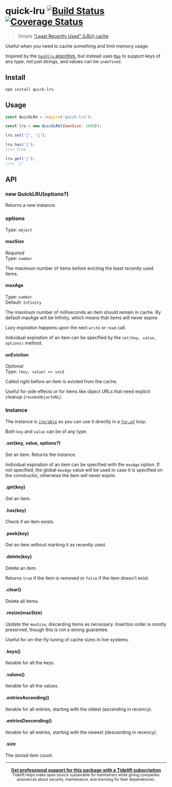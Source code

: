 # quick-lru [![Build Status](https://travis-ci.org/sindresorhus/quick-lru.svg?branch=master)](https://travis-ci.org/sindresorhus/quick-lru) [![Coverage Status](https://coveralls.io/repos/github/sindresorhus/quick-lru/badge.svg?branch=master)](https://coveralls.io/github/sindresorhus/quick-lru?branch=master)

> Simple [“Least Recently Used” (LRU) cache](https://en.m.wikipedia.org/wiki/Cache_replacement_policies#Least_Recently_Used_.28LRU.29)

Useful when you need to cache something and limit memory usage.

Inspired by the [`hashlru` algorithm](https://github.com/dominictarr/hashlru#algorithm), but instead uses [`Map`](https://developer.mozilla.org/en/docs/Web/JavaScript/Reference/Global_Objects/Map) to support keys of any type, not just strings, and values can be `undefined`.

## Install

```
npm install quick-lru
```

## Usage

```js
const QuickLRU = require('quick-lru');

const lru = new QuickLRU({maxSize: 1000});

lru.set('🦄', '🌈');

lru.has('🦄');
//=> true

lru.get('🦄');
//=> '🌈'
```

## API

### new QuickLRU(options?)

Returns a new instance.

### options

Type: `object`

#### maxSize

*Required*\
Type: `number`

The maximum number of items before evicting the least recently used items.

#### maxAge

Type: `number`\
Default: `Infinity`

The maximum number of milliseconds an item should remain in cache.
By default maxAge will be Infinity, which means that items will never expire.

Lazy expiration happens upon the next `write` or `read` call.

Individual expiration of an item can be specified by the `set(key, value, options)` method.

#### onEviction

*Optional*\
Type: `(key, value) => void`

Called right before an item is evicted from the cache.

Useful for side effects or for items like object URLs that need explicit cleanup (`revokeObjectURL`).

### Instance

The instance is [`iterable`](https://developer.mozilla.org/en/docs/Web/JavaScript/Reference/Iteration_protocols) so you can use it directly in a [`for…of`](https://developer.mozilla.org/en/docs/Web/JavaScript/Reference/Statements/for...of) loop.

Both `key` and `value` can be of any type.

#### .set(key, value, options?)

Set an item. Returns the instance.

Individual expiration of an item can be specified with the `maxAge` option. If not specified, the global `maxAge` value will be used in case it is specified on the constructor, otherwise the item will never expire.

#### .get(key)

Get an item.

#### .has(key)

Check if an item exists.

#### .peek(key)

Get an item without marking it as recently used.

#### .delete(key)

Delete an item.

Returns `true` if the item is removed or `false` if the item doesn't exist.

#### .clear()

Delete all items.

#### .resize(maxSize)

Update the `maxSize`, discarding items as necessary. Insertion order is mostly preserved, though this is not a strong guarantee.

Useful for on-the-fly tuning of cache sizes in live systems.

#### .keys()

Iterable for all the keys.

#### .values()

Iterable for all the values.

#### .entriesAscending()

Iterable for all entries, starting with the oldest (ascending in recency).

#### .entriesDescending()

Iterable for all entries, starting with the newest (descending in recency).

#### .size

The stored item count.

---

<div align="center">
 <b>
  <a href="https://tidelift.com/subscription/pkg/npm-quick-lru?utm_source=npm-quick-lru&utm_medium=referral&utm_campaign=readme">Get professional support for this package with a Tidelift subscription</a>
 </b>
 <br>
 <sub>
  Tidelift helps make open source sustainable for maintainers while giving companies<br>assurances about security, maintenance, and licensing for their dependencies.
 </sub>
</div>
